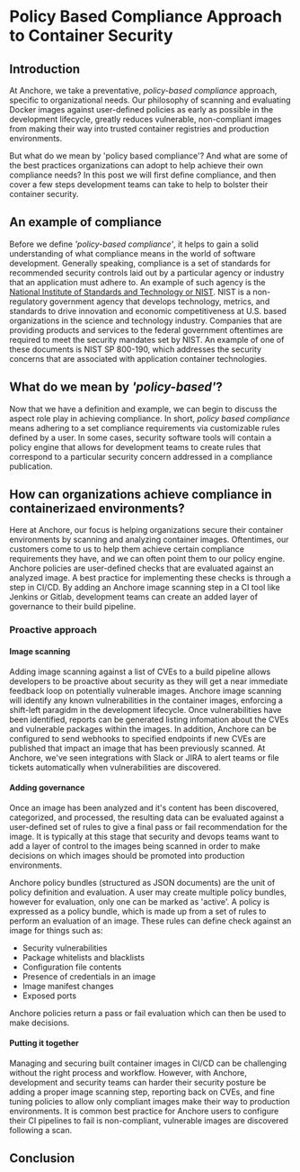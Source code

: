 # Policy Based Compliance Approach to Container Security

## Introduction

At Anchore, we take a preventative, *policy-based compliance* approach, specific to organizational needs. Our philosophy of scanning and evaluating Docker images against user-defined policies as early as possible in the development lifecycle, greatly reduces vulnerable, non-compliant images from making their way into trusted container registries and production environments. 

But what do we mean by 'policy based compliance'? And what are some of the best practices organizations can adopt to help achieve their own compliance needs? In this post we will first define compliance, and then cover a few steps development teams can take to help to bolster their container security.

## An example of compliance

Before we define *'policy-based compliance'*, it helps to gain a solid understanding of what compliance means in the world of software development. Generally speaking, compliance is a set of standards for recommended security controls laid out by a particular agency or industry that an application must adhere to. An example of such agency is the [National Institute of Standards and Technology or NIST](https://www.nist.gov/). NIST is a non-regulatory government agency that develops technology, metrics, and standards to drive innovation and economic competitiveness at U.S. based organizations in the science and technology industry. Companies that are providing products and services to the federal government oftentimes are required to meet the security mandates set by NIST. An example of one of these documents is NIST SP 800-190, which addresses the security concerns that are associated with application container technologies. 

## What do we mean by *'policy-based'*?

Now that we have a definition and example, we can begin to discuss the aspect role play in achieving compliance. In short, *policy based compliance* means adhering to a set compliance requirements via customizable rules defined by a user.  In some cases, security software tools will contain a policy engine that allows for development teams to create rules that correspond to a particular security concern addressed in a compliance publication.


## How can organizations achieve compliance in containerizaed environments?

Here at Anchore, our focus is helping organizations secure their container environments by scanning and analyzing container images. Oftentimes, our customers come to us to help them achieve certain compliance requirements they have, and we can often point them to our policy engine. Anchore policies are user-defined checks that are evaluated against an analyzed image. A best practice for implementing these checks is through a step in CI/CD. By adding an Anchore image scanning step in a CI tool like Jenkins or Gitlab, development teams can create an added layer of governance to their build pipeline. 

### Proactive approach

#### Image scanning

Adding image scanning against a list of CVEs to a build pipeline allows developers to be proactive about security as they will get a near immediate feedback loop on potentially vulnerable images. Anchore image scanning will identify any known vulnerabilities in the container images, enforcing a shift-left paragidm in the development lifecycle. Once vulnerabilities have been identified, reports can be generated listing infomation about the CVEs and vulnerable packages within the images. In addition, Anchore can be configured to send webhooks to specified endpoints if new CVEs are published that impact an image that has been previously scanned. At Anchore, we've seen integrations with Slack or JIRA to alert teams or file tickets automatically when vulnerabilities are discovered.  

#### Adding governance

Once an image has been analyzed and it's content has been discovered, categorized, and processed, the resulting data can be evaluated against a user-defined set of rules to give a final pass or fail recommendation for the image. It is typically at this stage that security and devops teams want to add a layer of control to the images being scanned in order to make decisions on which images should be promoted into production environments. 

Anchore policy bundles (structured as JSON documents) are the unit of policy definition and evaluation. A user may create multiple policy bundles, however for evaluation, only one can be marked as 'active'. A policy is expressed as a policy bundle, which is made up from a set of rules to perform an evaluation of an image. These rules can define check against an image for things such as:

- Security vulnerabilities
- Package whitelists and blacklists
- Configuration file contents
- Presence of credentials in an image
- Image manifest changes
- Exposed ports

Anchore policies return a pass or fail evaluation which can then be used to make decisions.

#### Putting it together

Managing and securing built container images in CI/CD can be challenging without the right process and workflow. However, with Anchore, development and security teams can harder their security posture be adding a proper image scanning step, reporting back on CVEs, and fine tuning policies to allow only compliant images make their way to production environments. It is common best practice for Anchore users to configure their CI pipelines to fail is non-compliant, vulnerable images are discovered following a scan. 

## Conclusion